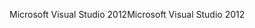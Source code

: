 <span data-ttu-id="cf406-101">Microsoft Visual Studio 2012</span><span class="sxs-lookup"><span data-stu-id="cf406-101">Microsoft Visual Studio 2012</span></span>